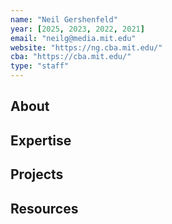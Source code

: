 ```yaml
---
name: "Neil Gershenfeld"
year: [2025, 2023, 2022, 2021]
email: "neilg@media.mit.edu"
website: "https://ng.cba.mit.edu/"
cba: "https://cba.mit.edu/"
type: "staff"
---
```


## About 

## Expertise

## Projects

## Resources 